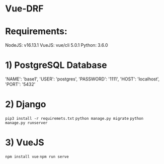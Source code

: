 # Vue-DRF
# Requirements:
NodeJS: v16.13.1
VueJS: vue/cli 5.0.1
Python: 3.6.0
# 1) PostgreSQL Database
'NAME': 'base1',
'USER': 'postgres',
'PASSWORD': '1111',
'HOST': 'localhost',
'PORT': '5432'
# 2) Django
`pip3 install -r requiremets.txt`
`python manage.py migrate`
`python manage.py runserver`
# 3) VueJS
`npm install vue` 
`npm run serve`
